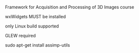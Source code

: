 Framework for Acquisition and Processing of 3D Images course

wxWidgets MUST be installed

only Linux build supported

GLEW required

sudo apt-get install assimp-utils